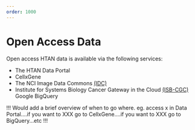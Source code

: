 ```yaml
---
order: 1000
---
```


# Open Access Data

Open access HTAN data is available via the following services:

-  The HTAN Data Portal
-  CellxGene
-  The NCI Image Data Commons [(IDC)](https://portal.imaging.datacommons.cancer.gov/)
-  Institute for Systems Biology Cancer Gateway in the Cloud [(ISB-CGC)](https://isb-cgc.appspot.com/) Google BigQuery



!!! Would add a brief overview of when to go where.  eg. access x in Data Portal....if you want to XXX go to CellxGene....if you want to XXX go to BigQuery...etc 
!!!
